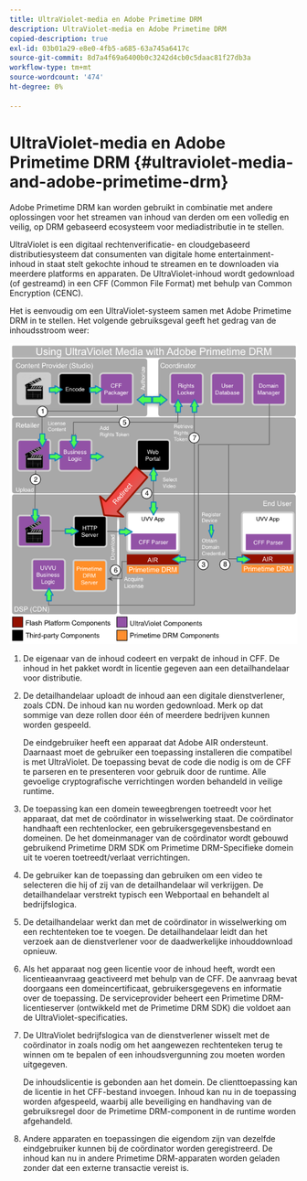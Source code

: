 ```yaml
---
title: UltraViolet-media en Adobe Primetime DRM
description: UltraViolet-media en Adobe Primetime DRM
copied-description: true
exl-id: 03b01a29-e8e0-4fb5-a685-63a745a6417c
source-git-commit: 8d7a4f69a6400b0c3242d4cb0c5daac81f27db3a
workflow-type: tm+mt
source-wordcount: '474'
ht-degree: 0%

---
```


# UltraViolet-media en Adobe Primetime DRM {#ultraviolet-media-and-adobe-primetime-drm}

Adobe Primetime DRM kan worden gebruikt in combinatie met andere oplossingen voor het streamen van inhoud van derden om een volledig en veilig, op DRM gebaseerd ecosysteem voor mediadistributie in te stellen.

UltraViolet is een digitaal rechtenverificatie- en cloudgebaseerd distributiesysteem dat consumenten van digitale home entertainment-inhoud in staat stelt gekochte inhoud te streamen en te downloaden via meerdere platforms en apparaten. De UltraViolet-inhoud wordt gedownload (of gestreamd) in een CFF (Common File Format) met behulp van Common Encryption (CENC).

Het is eenvoudig om een UltraViolet-systeem samen met Adobe Primetime DRM in te stellen. Het volgende gebruiksgeval geeft het gedrag van de inhoudsstroom weer:

<!--<a id="fig_cxy_dc2_44"></a>-->

![](assets/AdobeUV_web.png)

1. De eigenaar van de inhoud codeert en verpakt de inhoud in CFF. De inhoud in het pakket wordt in licentie gegeven aan een detailhandelaar voor distributie.
1. De detailhandelaar uploadt de inhoud aan een digitale dienstverlener, zoals CDN. De inhoud kan nu worden gedownload. Merk op dat sommige van deze rollen door één of meerdere bedrijven kunnen worden gespeeld.

   De eindgebruiker heeft een apparaat dat Adobe AIR ondersteunt. Daarnaast moet de gebruiker een toepassing installeren die compatibel is met UltraViolet. De toepassing bevat de code die nodig is om de CFF te parseren en te presenteren voor gebruik door de runtime. Alle gevoelige cryptografische verrichtingen worden behandeld in veilige runtime.
1. De toepassing kan een domein teweegbrengen toetreedt voor het apparaat, dat met de coördinator in wisselwerking staat. De coördinator handhaaft een rechtenlocker, een gebruikersgegevensbestand en domeinen. De het domeinmanager van de coördinator wordt gebouwd gebruikend Primetime DRM SDK om Primetime DRM-Specifieke domein uit te voeren toetreedt/verlaat verrichtingen.
1. De gebruiker kan de toepassing dan gebruiken om een video te selecteren die hij of zij van de detailhandelaar wil verkrijgen. De detailhandelaar verstrekt typisch een Webportaal en behandelt al bedrijfslogica.
1. De detailhandelaar werkt dan met de coördinator in wisselwerking om een rechtenteken toe te voegen. De detailhandelaar leidt dan het verzoek aan de dienstverlener voor de daadwerkelijke inhouddownload opnieuw.
1. Als het apparaat nog geen licentie voor de inhoud heeft, wordt een licentieaanvraag geactiveerd met behulp van de CFF. De aanvraag bevat doorgaans een domeincertificaat, gebruikersgegevens en informatie over de toepassing. De serviceprovider beheert een Primetime DRM-licentieserver (ontwikkeld met de Primetime DRM SDK) die voldoet aan de UltraViolet-specificaties.
1. De UltraViolet bedrijfslogica van de dienstverlener wisselt met de coördinator in zoals nodig om het aangewezen rechtenteken terug te winnen om te bepalen of een inhoudsvergunning zou moeten worden uitgegeven.

   De inhoudslicentie is gebonden aan het domein. De clienttoepassing kan de licentie in het CFF-bestand invoegen. Inhoud kan nu in de toepassing worden afgespeeld, waarbij alle beveiliging en handhaving van de gebruiksregel door de Primetime DRM-component in de runtime worden afgehandeld.
1. Andere apparaten en toepassingen die eigendom zijn van dezelfde eindgebruiker kunnen bij de coördinator worden geregistreerd. De inhoud kan nu in andere Primetime DRM-apparaten worden geladen zonder dat een externe transactie vereist is.
